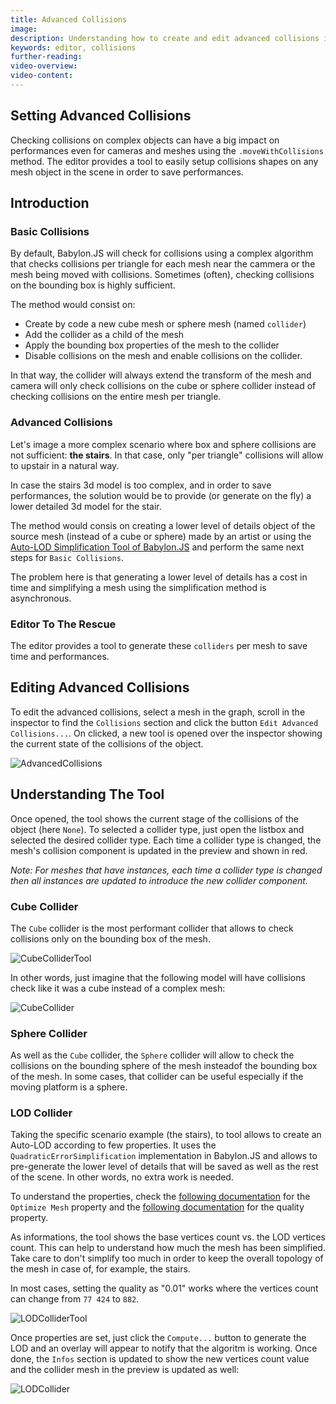 ```yaml
---
title: Advanced Collisions
image:
description: Understanding how to create and edit advanced collisions in a Babylon.JS Editor project
keywords: editor, collisions
further-reading:
video-overview:
video-content:
---
```


## Setting Advanced Collisions

Checking collisions on complex objects can have a big impact on performances even for cameras and meshes
using the `.moveWithCollisions` method. The editor provides a tool to easily setup collisions shapes on any mesh object in the scene
in order to save performances.

## Introduction

### Basic Collisions

By default, Babylon.JS will check for collisions using a complex algorithm that checks collisions per triangle for each mesh near the cammera
or the mesh being moved with collisions. Sometimes (often), checking collisions on the bounding box is highly sufficient.

The method would consist on:

- Create by code a new cube mesh or sphere mesh (named `collider`)
- Add the collider as a child of the mesh
- Apply the bounding box properties of the mesh to the collider
- Disable collisions on the mesh and enable collisions on the collider.

In that way, the collider will always extend the transform of the mesh and camera will only check collisions on the cube or sphere collider
instead of checking collisions on the entire mesh per triangle.

### Advanced Collisions

Let's image a more complex scenario where box and sphere collisions are not sufficient: **the stairs**. In that case, only "per triangle" collisions will allow to upstair in a natural way.

In case the stairs 3d model is too complex, and in order to save performances, the solution would be to provide
(or generate on the fly) a lower detailed 3d model for the stair.

The method would consis on creating a lower level of details object of the source mesh (instead of a cube or sphere) made by an
artist or using the [Auto-LOD Simplification Tool of Babylon.JS](/features/featuresDeepDive/mesh/simplifyingMeshes)
and perform the same next steps for `Basic Collisions`.

The problem here is that generating a lower level of details has a cost in time and simplifying a mesh using the simplification method
is asynchronous.

### Editor To The Rescue

The editor provides a tool to generate these `colliders` per mesh to save time and performances.

## Editing Advanced Collisions

To edit the advanced collisions, select a mesh in the graph, scroll in the inspector to find the `Collisions` section
and click the button `Edit Advanced Collisions...`. On clicked, a new tool is opened over the inspector showing the current
state of the collisions of the object.

![AdvancedCollisions](/img/extensions/Editor/AdvancedCollisions/advanced_collisions.png)

## Understanding The Tool

Once opened, the tool shows the current stage of the collisions of the object (here `None`). To selected a collider type,
just open the listbox and selected the desired collider type. Each time a collider type is changed, the mesh's collision component
is updated in the preview and shown in red.

_Note: For meshes that have instances, each time a collider type is changed then all instances are updated to introduce the new collider
component._

### Cube Collider

The `Cube` collider is the most performant collider that allows to check collisions only on the bounding box of the mesh.

![CubeColliderTool](/img/extensions/Editor/AdvancedCollisions/cube_collider_tool.png)

In other words, just imagine that the following model will have collisions check like it was a cube instead of a complex mesh:

![CubeCollider](/img/extensions/Editor/AdvancedCollisions/cube_collider.png)

### Sphere Collider

As well as the `Cube` collider, the `Sphere` collider will allow to check the collisions on the bounding sphere of the mesh
insteadof the bounding box of the mesh. In some cases, that collider can be useful especially if the moving platform is a sphere.

### LOD Collider

Taking the specific scenario example (the stairs), to tool allows to create an Auto-LOD according to few properties.
It uses the `QuadraticErrorSimplification` implementation in Babylon.JS and allows to pre-generate the lower level of details
that will be saved as well as the rest of the scene. In other words, no extra work is needed.

To understand the properties, check the
[following documentation](/features/featuresDeepDive/mesh/simplifyingMeshes#mesh-optimization-startingbabylonjs-21)
for the `Optimize Mesh` property and the
[following documentation](/features/featuresDeepDive/mesh/simplifyingMeshes#usage---simplifying-a-mesh)
for the quality property.

As informations, the tool shows the base vertices count vs. the LOD vertices count. This can help to understand how much the mesh
has been simplified. Take care to don't simplify too much in order to keep the overall topology of the mesh in case of, for example,
the stairs.

In most cases, setting the quality as "0.01" works where the vertices count can change from `77 424` to `882`.

![LODColliderTool](/img/extensions/Editor/AdvancedCollisions/lod_collider_tool.png)

Once properties are set, just click the `Compute...` button to generate the LOD and an overlay will appear to notify that the
algoritm is working. Once done, the `Infos` section is updated to show the new vertices count value and the collider mesh in the preview
is updated as well:

![LODCollider](/img/extensions/Editor/AdvancedCollisions/lod_collider.png)
